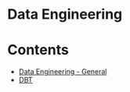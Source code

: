 # Data Engineering

Contents
=======================

* [Data Engineering - General](https://github.com/dimi-fn/Various-Data-Science-Scripts/blob/main/Data%20Engineering/data_engineering.md)
* [DBT]()
